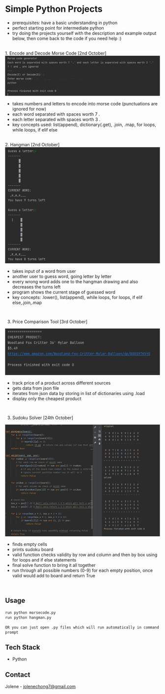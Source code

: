 # Simple Python Projects
- prerequisites: have a basic understanding in python
- perfect starting point for intermediate python
- try doing the projects yourself with the description and example output below, then come back to the code if you need help :)
<br>
1. Encode and Decode Morse Code [2nd October]
<img src='pythonMorseCode.png'/>

- takes numbers and letters to encode into morse code (punctuations are ignored for now)
- each word separated with spaces worth 7 .
- each letter separated with spaces worth 3 .
- key concepts used: list(append), dictionary(.get), .join, .map, for loops, while loops, if elif else
<br>
2. Hangman [2nd October]
<img src='pythonHangman.png'/>

- takes input of a word from user
- another user to guess word, going letter by letter
- every wrong word adds one to the hangman drawing and also decreases the turns left
- program shows the current stage of guessed word
- key concepts: .lower(), list(append), while loops, for loops, if elif else,.join,.map
<br>

3. Price Comparison Tool [3rd October]
<img src='pythonPriceComparison.png'/>

- track price of a product across different sources
- gets data from json file
- iterates from json data by storing in list of dictionaries using .load
- display only the cheapest product
<br>

3. Sudoku Solver [24th October]
<img src='pythonSudokuSolver.png'/>

- finds empty cells
- prints sudoku board
- valid function checks validity by row and column and then by box using for loops and if else statements
- final solve function to bring it all together
- run through all possible numbers (0-9) for each empty position, once valid would add to board and return True

<br>

## Usage
```
run python morsecode.py
run python hangman.py

OR you can just open .py files which will run automatically in command prompt
```

## Tech Stack
- Python

## Contact
Jolene - [jolenechong7@gmail.com](mailto:jolenechong7@gmail.com)

